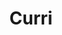---
facebook: https://facebook.com/teamcurri
instagram: https://instagram.com/teamcurri
linkedin: https://linkedin.com/company/18756359
logohandle: curri
sort: curri
title: Curri
twitter: https://x.com/curri
website: https://www.curri.com/
youtube: https://youtube.com/channel/UCht5wSQ7o__Xm9Qai2z7BLw
---